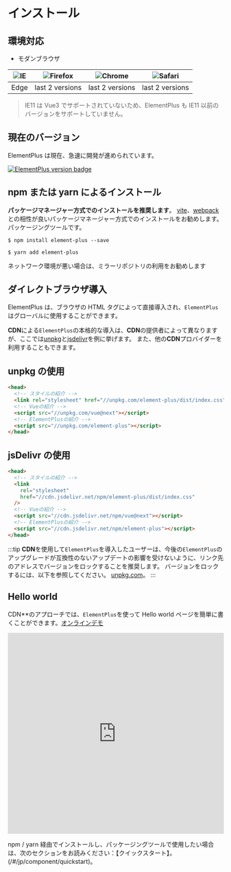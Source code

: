 # インストール

## 環境対応

- モダンブラウザ

| ![IE](https://cdn.jsdelivr.net/npm/@browser-logos/edge/edge_32x32.png) | ![Firefox](https://cdn.jsdelivr.net/npm/@browser-logos/firefox/firefox_32x32.png) | ![Chrome](https://cdn.jsdelivr.net/npm/@browser-logos/chrome/chrome_32x32.png) | ![Safari](https://cdn.jsdelivr.net/npm/@browser-logos/safari/safari_32x32.png) |
| ---------------------------------------------------------------------- | --------------------------------------------------------------------------------- | ------------------------------------------------------------------------------ | ------------------------------------------------------------------------------ |
| Edge                                                                   | last 2 versions                                                                   | last 2 versions                                                                | last 2 versions                                                                |

> IE11 は Vue3 でサポートされていないため、ElementPlus も IE11 以前のバージョンをサポートしていません。

## 現在のバージョン

ElementPlus は現在、急速に開発が進められています。

[![ElementPlus version badge](https://img.shields.io/npm/v/element-plus.svg?style=flat-square)](https://www.npmjs.org/package/element-plus)

## npm または yarn によるインストール

**パッケージマネージャー方式でのインストールを推奨します**。
[vite](https://vitejs.dev)、[webpack](https://webpack.js.org/)との相性が良いパッケージマネージャー方式でのインストールをお勧めします。
パッケージングツールです。

```shell
$ npm install element-plus --save
```

```shell
$ yarn add element-plus
```

ネットワーク環境が悪い場合は、ミラーリポジトリの利用をお勧めします

## ダイレクトブラウザ導入

ElementPlus は、ブラウザの HTML タグによって直接導入され、`ElementPlus`はグローバルに使用することができます。

**CDN**による`ElementPlus`の本格的な導入は、**CDN**の提供者によって異なりますが、ここでは[unpkg](https://unpkg.com)と[jsdelivr](https://jsdelivr.com)を例に挙げます。
また、他の**CDN**プロバイダーを利用することもできます。

## unpkg の使用

```html
<head>
  <!-- スタイルの紹介 -->
  <link rel="stylesheet" href="//unpkg.com/element-plus/dist/index.css" />
  <!-- Vueの紹介 -->
  <script src="//unpkg.com/vue@next"></script>
  <!-- ElementPlusの紹介 -->
  <script src="//unpkg.com/element-plus"></script>
</head>
```

## jsDelivr の使用

```html
<head>
  <!-- スタイルの紹介 -->
  <link
    rel="stylesheet"
    href="//cdn.jsdelivr.net/npm/element-plus/dist/index.css"
  />
  <!-- Vueの紹介 -->
  <script src="//cdn.jsdelivr.net/npm/vue@next"></script>
  <!-- ElementPlusの紹介 -->
  <script src="//cdn.jsdelivr.net/npm/element-plus"></script>
</head>
```

:::tip
**CDN**を使用して`ElementPlus`を導入したユーザーは、今後の`ElementPlus`のアップグレードが互換性のないアップデートの影響を受けないように、リンク先のアドレスでバージョンをロックすることを推奨します。
バージョンをロックするには、以下を参照してください。
[unpkg.com](https://unpkg.com)。
:::

## Hello world

CDN\*\*のアプローチでは、`ElementPlus`を使って Hello world ページを簡単に書くことができます。[オンラインデモ](https://codepen.io/iamkun/pen/YzWMaVr)

<iframe height="469" style="width: 100%;" scrolling="no" title="YzWMaVr" src="https://codepen.io/iamkun/embed/YzWMaVr?height=469&theme-id=light&default-tab=html,result" frameborder="no" loading="lazy" allowtransparency="true" allowfullscreen="true">
  See the Pen <a href='https://codepen.io/iamkun/pen/YzWMaVr'>YzWMaVr</a> by iamkun
  (<a href='https://codepen.io/iamkun'>@iamkun</a>) on <a href='https://codepen.io'>CodePen</a>.
</iframe>

npm / yarn 経由でインストールし、パッケージングツールで使用したい場合は、次のセクションをお読みください：【クイックスタート】。(/#/jp/component/quickstart)。
